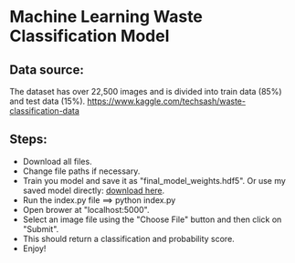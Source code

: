 # Machine Learning Waste Classification Model

## Data source:
The dataset has over 22,500 images and is divided into train data (85%) and test data (15%).
https://www.kaggle.com/techsash/waste-classification-data

## Steps:
* Download all files.
* Change file paths if necessary.
* Train you model and save it as "final_model_weights.hdf5". Or use my saved model directly: [download here](https://drive.google.com/file/d/14etoYYQeiAM37r1Yc-NxrnbPzXe88aG0/view?usp=sharing).
* Run the index.py file ==> python index.py
* Open brower at "localhost:5000".
* Select an image file using the "Choose File" button and then click on "Submit".
* This should return a classification and probability score.
* Enjoy!
